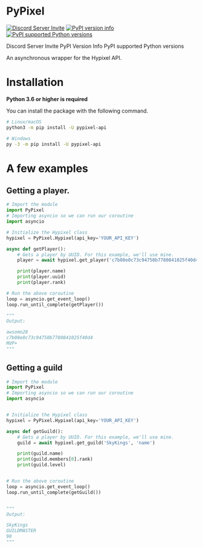 # PyPixel

[![Discord Server Invite](https://discord.com/api/guilds/766123673425281025/embed.png)](https://discord.gg/k6fgvUn3aF)
[![PyPI version info](https://img.shields.io/pypi/v/pypixel-api.svg)](https://pypi.python.org/pypi/pypixel-api)
[![PyPI supported Python versions](https://img.shields.io/pypi/pyversions/pypixel-api.svg)](https://pypi.python.org/pypi/pypixel-api)

Discord Server Invite PyPI Version Info PyPI supported Python versions

An asynchronous wrapper for the Hypixel API.





# Installation

**Python 3.6 or higher is required**

You can install the package with the following command.

```sh
# Linux/macOS
python3 -m pip install -U pypixel-api

# Windows
py -3 -m pip install -U pypixel-api
```



# A few examples

## Getting a player.

```py
# Import the module
import PyPixel
# Importing asyncio so we can run our coroutine
import asyncio

# Initialize the Hypixel class
hypixel = PyPixel.Hypixel(api_key='YOUR_API_KEY')

async def getPlayer():
    # Gets a player by UUID. For this example, we'll use mine.
    player = await hypixel.get_player('c7b08e0c73c94750b7780841025f40d4')

    print(player.name)
    print(player.uuid)
    print(player.rank) 

# Run the above coroutine
loop = asyncio.get_event_loop()
loop.run_until_complete(getPlayer())

"""
Output:

awsomo28
c7b08e0c73c94750b7780841025f40d4
MVP+
"""
```



## Getting a guild

```py
# Import the module
import PyPixel
# Importing asyncio so we can run our coroutine
import asyncio


# Initialize the Hypixel class
hypixel = PyPixel.Hypixel(api_key='YOUR_API_KEY')

async def getGuild():
    # Gets a player by UUID. For this example, we'll use mine.
    guild = await hypixel.get_guild('SkyKings', 'name')

    print(guild.name)
    print(guild.members[0].rank)
    print(guild.level)


# Run the above coroutine
loop = asyncio.get_event_loop()
loop.run_until_complete(getGuild())


"""
Output:

SkyKings
GUILDMASTER
98
"""
```
